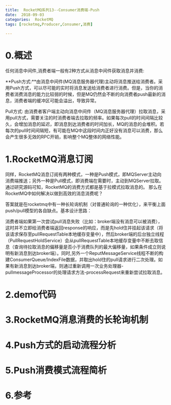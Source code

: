 ```yaml
---
title:  RocketMQ系列13--Consumer消费端-Push
date:  2018-09-03
categories:  RocketMQ 
tags: [rocketmq,Producer,Consumer,消费] 
	 
---
```


# 0.概述 #

任何消息中间件,消费者端一般有2种方式从消息中间件获取消息并消费:

**Push方式:**由消息中间件(MQ消息服务器代理)主动将消息推送给消费者。采用Push方式，可以尽可能的实时将消息发送给消费者进行消费。但是，当你的消费者消费消息的能力比较弱的时候，但是MQ仍然会不断的向消费者push最新的消息，消费者端的缓冲区可能会溢出，导致异常。

Pull方式: 由消费者客户端主动向消息中间件（MQ消息服务器代理）拉取消息，采用pull方式，需要关注的时消费者端去拉取的频率。如果每次pull的时间间隔比较久，会增加消息的延迟，即消息到达消费者的时间加长，MQ的消息的会堆积。若每次的pull时间间隔短，有可能在MQ中这段时间内正好没有消息可以消费，那么会产生很多无效的RPC开销，影响整个MQ整体的网络性能。




# 1.RocketMQ消息订阅 #

同样，RocketMQ消息订阅有两种模式，一种是Push模式，即MQServer主动向消费端推送；另外一种是Pull模式，即消费端在需要时，主动到MQServer拉取。通过研究源码可知，RocketMQ的消费方式都是基于拉模式拉取消息的。
那么在RocketMQ中如何解决以做到高效的消息消费呢？

答案就是在rocketmq中有一种长轮询机制（对普通轮询的一种优化），来平衡上面push/pull模型的各自缺点。基本设计思路：

消费者端如果第一次尝试pull消息失败（比如：broker端没有消息可以被消费），这时并不立即给消费者端返回response的响应，而是先hold住并挂起该请求（将该请求保存至pullRequestTable本地缓存变量中），然后broker端的后台独立线程（PullRequestHoldService）会从pullRequestTable本地缓存变量中不断去取信息（查询待拉取消息的偏移量是否小于消费队列的最大偏移量，如果条件成立则说明有新消息到达broker端）。同时,另外一个ReputMessageService线程不断的构建ConsumerQueue/IndexFile数据，并取出hold住的pull请求进行二次处理。如果有新消息到达broker端，则通过重新调用一次业务处理器-pullmessageProcessor的处理请求方法-processRequest来重新尝试拉取消息。

# 2.demo代码 #




# 3.RocketMQ消息消费的长轮询机制 #



# 4.Push方式的启动流程分析 #



# 5.Push消费模式流程简析 #


# 6.参考 #















